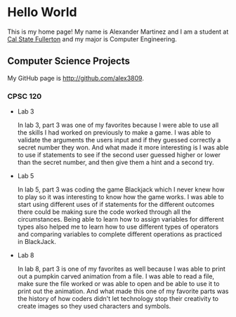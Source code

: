 # Hello World

This is my home page! My name is Alexander Martinez and I am a student at [Cal State Fullerton](http://www.fullerton.edu/) and my major is Computer Engineering.

## Computer Science Projects

My GitHub page is http://github.com/alex3809.

### CPSC 120

* Lab 3

    In lab 3, part 3 was one of my favorites because I were able to use all the skills I had worked on previously to make a game. I was able to validate the arguments the users input and if they guessed correctly a secret number they won. And what made it more interesting is I was able to use if statements to see if the second user guessed higher or lower than the secret number, and then give them a hint and a second try.

* Lab 5

    In lab 5, part 3 was coding the game Blackjack which I never knew how to play so it was interesting to know how the game works. I was able to start using different uses of if statements for the different outcomes there could be making sure the code worked through all the circumstances. Being able to learn how to assign variables for different types also helped me to learn how to use different types of operators and comparing variables to complete different operations as practiced in BlackJack.

* Lab 8

    In lab 8, part 3 is one of my favorites as well because I was able to print out a pumpkin carved animation from a file. I was able to read a file, make sure the file worked or was able to open and be able to use it to print out the animation. And what made this one of my favorite parts was the history of how coders didn't let technology stop their creativity to create images so they used characters and symbols. 
